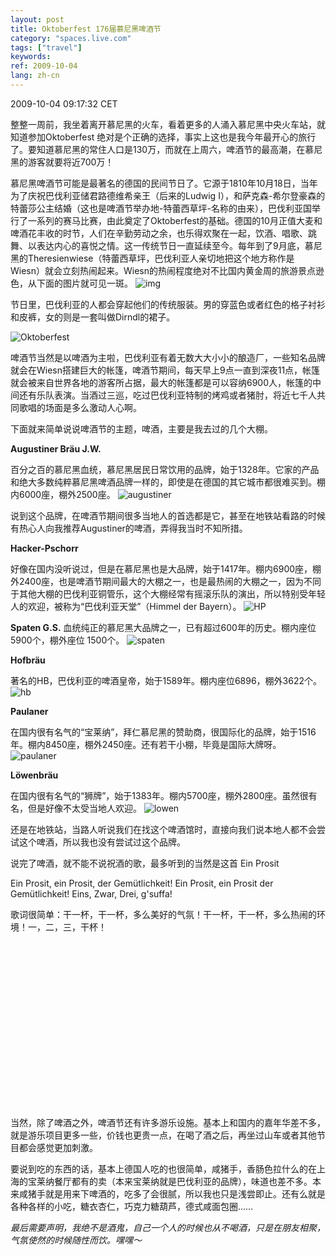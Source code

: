 ```yaml
---
layout: post
title: Oktoberfest 176届慕尼黑啤酒节
category: "spaces.live.com"
tags: ["travel"]
keywords: 
ref: 2009-10-04
lang: zh-cn
---
```


2009-10-04 09:17:32 CET

整整一周前，我坐着离开慕尼黑的火车，看着更多的人涌入慕尼黑中央火车站，就知道参加Oktoberfest 绝对是个正确的选择，事实上这也是我今年最开心的旅行了。要知道慕尼黑的常住人口是130万，而就在上周六，啤酒节的最高潮，在慕尼黑的游客就要将近700万！

慕尼黑啤酒节可能是最著名的德国的民间节日了。它源于1810年10月18日，当年为了庆祝巴伐利亚储君路德维希亲王（后来的Ludwig I），和萨克森-希尔登豪森的特蕾莎公主结婚（这也是啤酒节举办地-特蕾西草坪-名称的由来），巴伐利亚国举行了一系列的赛马比赛，由此奠定了Oktoberfest的基础。德国的10月正值大麦和啤酒花丰收的时节，人们在辛勤劳动之余，也乐得欢聚在一起，饮酒、唱歌、跳舞、以表达内心的喜悦之情。这一传统节日一直延续至今。每年到了9月底，慕尼黑的Theresienwiese（特蕾西草坪，巴伐利亚人亲切地把这个地方称作是 Wiesn）就会立刻热闹起来。Wiesn的热闹程度绝对不比国内黄金周的旅游景点逊色，从下面的图片就可见一斑。
![img](http://farm3.static.flickr.com/2660/3806620855_91f68a2f4b.jpg)

节日里，巴伐利亚的人都会穿起他们的传统服装。男的穿蓝色或者红色的格子衬衫和皮裤，女的则是一套叫做Dirndl的裙子。

![Oktoberfest](http://intelligenttravel.typepad.com/photos/uncategorized/2008/10/03/oktoberfest.jpg)

啤酒节当然是以啤酒为主啦，巴伐利亚有着无数大大小小的酿造厂，一些知名品牌就会在Wiesn搭建巨大的帐篷，啤酒节期间，每天早上9点一直到深夜11点，帐篷就会被来自世界各地的游客所占据，最大的帐篷都是可以容纳6900人，帐篷的中间还有乐队表演。当酒过三巡，吃过巴伐利亚特制的烤鸡或者猪肘，将近七千人共同歌唱的场面是多么激动人心啊。

下面就来简单说说啤酒节的主题，啤酒，主要是我去过的几个大棚。

**Augustiner Bräu J.W.**

百分之百的慕尼黑血统，慕尼黑居民日常饮用的品牌，始于1328年。它家的产品和绝大多数纯粹慕尼黑啤酒品牌一样的，即使是在德国的其它城市都很难买到。棚内6000座，棚外2500座。 
![augustiner](http://farm3.static.flickr.com/2534/3807549326_a006fddc24_m.jpg)

说到这个品牌，在啤酒节期间很多当地人的首选都是它，甚至在地铁站看路的时候有热心人向我推荐Augustiner的啤酒，弄得我当时不知所措。

**Hacker-Pschorr**

好像在国内没听说过，但是在慕尼黑也是大品牌，始于1417年。棚内6900座，棚外2400座，也是啤酒节期间最大的大棚之一，也是最热闹的大棚之一，因为不同于其他大棚的巴伐利亚铜管乐，这个大棚经常有摇滚乐队的演出，所以特别受年轻人的欢迎，被称为“巴伐利亚天堂”（Himmel der Bayern）。
![HP](http://farm3.static.flickr.com/2506/3807546524_1cd4850e3a_o.jpg)

**Spaten G.S.**
血统纯正的慕尼黑大品牌之一，已有超过600年的历史。棚内座位 5900个，棚外座位 1500个。
![spaten](http://farm3.static.flickr.com/2484/3807547512_59f65fd47c_o.jpg)

**Hofbräu**

著名的HB，巴伐利亚的啤酒皇帝，始于1589年。棚内座位6896，棚外3622个。
![hb](http://farm3.static.flickr.com/2533/3806745223_5bd4147a4a_o.gif)

**Paulaner**

在国内很有名气的“宝莱纳”，拜仁慕尼黑的赞助商，很国际化的品牌，始于1516年。棚内8450座，棚外2450座。还有若干小棚，毕竟是国际大牌呀。
![paulaner](http://farm3.static.flickr.com/2623/3807546552_e18b6da310_o.jpg)

**Löwenbräu**

在国内很有名气的“狮牌”，始于1383年。棚内5700座，棚外2800座。虽然很有名，但是好像不太受当地人欢迎。
![lowen](http://farm3.static.flickr.com/2603/3806729985_b5cdd71500_o.jpg)

还是在地铁站，当路人听说我们在找这个啤酒馆时，直接向我们说本地人都不会尝试这个啤酒，所以我也没有尝试过这个品牌。

说完了啤酒，就不能不说祝酒的歌，最多听到的当然是这首 Ein Prosit

Ein Prosit, ein Prosit, der Gemütlichkeit! Ein Prosit, ein Prosit der Gemütlichkeit! Eins, Zwar, Drei, g'suffa!

歌词很简单：干一杯，干一杯，多么美好的气氛！干一杯，干一杯，多么热闹的环境！一，二，三，干杯！

<object width="320" height="265"><param name="movie" value="http://www.youtube.com/v/WR8VmCDdt5o&amp;hl=zh_CN&amp;fs=1&amp;"></param><param name="allowFullScreen" value="true"></param><param name="allowscriptaccess" value="always"></param><embed src="http://www.youtube.com/v/WR8VmCDdt5o&amp;hl=zh_CN&amp;fs=1&amp;" type="application/x-shockwave-flash" allowscriptaccess="always" allowfullscreen="true" width="320" height="265"></embed>
</object>

当然，除了啤酒之外，啤酒节还有许多游乐设施。基本上和国内的嘉年华差不多，就是游乐项目更多一些，价钱也更贵一点，在喝了酒之后，再坐过山车或者其他节目都会感觉更加刺激。

要说到吃的东西的话，基本上德国人吃的也很简单，咸猪手，香肠色拉什么的在上海的宝莱纳餐厅都有的卖（本来宝莱纳就是巴伐利亚的品牌），味道也差不多。本来咸猪手就是用来下啤酒的，吃多了会很腻，所以我也只是浅尝即止。还有么就是各种各样的小吃，糖衣杏仁，巧克力糖葫芦，德式咸面包圈……

_最后需要声明，我绝不是酒鬼，自己一个人的时候也从不喝酒，只是在朋友相聚，气氛使然的时候随性而饮。嘿嘿～_
